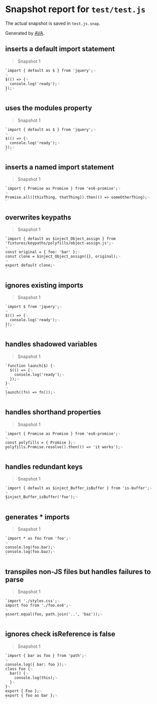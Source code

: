 # Snapshot report for `test/test.js`

The actual snapshot is saved in `test.js.snap`.

Generated by [AVA](https://avajs.dev).

## inserts a default import statement

> Snapshot 1

    `import { default as $ } from 'jquery';␊
    ␊
    $(() => {␊
      console.log('ready');␊
    });␊
    `

## uses the modules property

> Snapshot 1

    `import { default as $ } from 'jquery';␊
    ␊
    $(() => {␊
      console.log('ready');␊
    });␊
    `

## inserts a named import statement

> Snapshot 1

    `import { Promise as Promise } from 'es6-promise';␊
    ␊
    Promise.all([thisThing, thatThing]).then(() => someOtherThing);␊
    `

## overwrites keypaths

> Snapshot 1

    `import { default as $inject_Object_assign } from 'fixtures/keypaths/polyfills/object-assign.js';␊
    ␊
    const original = { foo: 'bar' };␊
    const clone = $inject_Object_assign({}, original);␊
    ␊
    export default clone;␊
    `

## ignores existing imports

> Snapshot 1

    `import $ from 'jquery';␊
    ␊
    $(() => {␊
      console.log('ready');␊
    });␊
    `

## handles shadowed variables

> Snapshot 1

    `function launch($) {␊
      $(() => {␊
        console.log('ready');␊
      });␊
    }␊
    ␊
    launch((fn) => fn());␊
    `

## handles shorthand properties

> Snapshot 1

    `import { Promise as Promise } from 'es6-promise';␊
    ␊
    const polyfills = { Promise };␊
    polyfills.Promise.resolve().then(() => 'it works');␊
    `

## handles redundant keys

> Snapshot 1

    `import { default as $inject_Buffer_isBuffer } from 'is-buffer';␊
    ␊
    $inject_Buffer_isBuffer('foo');␊
    `

## generates \* imports

> Snapshot 1

    `import * as foo from 'foo';␊
    ␊
    console.log(foo.bar);␊
    console.log(foo.baz);␊
    `

## transpiles non-JS files but handles failures to parse

> Snapshot 1

    `import './styles.css';␊
    import foo from './foo.es6';␊
    ␊
    assert.equal(foo, path.join('..', 'baz'));␊
    `

## ignores check isReference is false

> Snapshot 1

    `import { bar as foo } from 'path';␊
    ␊
    console.log({ bar: foo });␊
    class Foo {␊
      bar() {␊
        console.log(this);␊
      }␊
    }␊
    export { Foo };␊
    export { foo as bar };␊
    `
